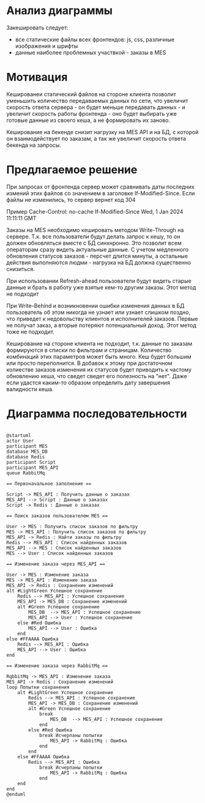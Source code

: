 # Анализ диаграммы

Закешировать следует:
- все статические файлы всех фронтендов: js, css, различные изображения и шрифты
- данные наиболее проблемных участвкой - заказы в MES

# Мотивация

Кешированеи статический файлов на стороне клиента позволит уменьшить количество передаваемых данных по сети, что увеличит скорость ответа сервера - он будет меньше передавать данных - и увеличит скорость работы фронтенда - оно будет выбирать уже готовые данные из своего кеша, а не формировать их заново.

Кеширование на бекенде снизит нагрузку на MES API и на БД, с которой он взаимодействует по заказам, а так же увеличит скорость ответа бекенда на запросы.

# Предлагаемое решение

При запросах от фронтенда сервер может сравнивать даты последних измений этих файлов со значением в заголовке If-Modified-Since. Если файлы не изменились, то сервер вернет код 304

Пример
Cache-Control: no-cache 
If-Modified-Since Wed, 1 Jan 2024 11:11:11 GMT


Заказы на MES необходимо кешировать методом Write-Through на сервере.
Т.к. все пользователи будут делать запрос к кешу, то он должен обновляться вместе с БД синхнронно. Это позволит всем операторам сразу видеть актуальные данные. С учетом медленного обновления статусов заказов - персчет длится минуты, а остальные действия выполняются людми - нагрузка на БД должна существенно снизиться.

При использовании Refresh-ahead пользователи будут видеть старые данные и брать в работу уже взятые кем-то другим заказы. Этот метод не подходит

При Write-Behind и возникновении ошибки изменения данных в БД пользователь об этом никогда не узнает или узнает слишком поздно, что приведет к недовольству клиентов и исполнителей заказов. Первые не получат заказ, а вторые потеряют потенциальный доход. Этот метод тоже не подходит. 

Кеширование на стороне клиента не подходит, т.к. данные по заказам формируются в списки по фильтрам и страницам. Количество комбинаций этих параметров может быть много. Кеш будет большим или просто переполнится. В добавок к этому при достаточном колиестве заказов изменения их статусов будет приводить к частому обновлению кеша, что сведет сведет его полезность на "нет". Даже если удастся каким-то образом определить дату завершения валидности кеша.


# Диаграмма последовательности 

```plantuml

@startuml
actor User
participant MES
database MES_DB
database Redis
participant Script
participant MES_API
queue RabbitMq

== Первоначальное заполнение == 

Script -> MES_API : Получить данные о заказах
MES_API --> Script : Данные о заказах
Script -> Redis : Данные о заказах

== Поиск заказов пользователем MES ==

User -> MES : Получить список заказов по фильтру
MES -> MES_API : Получить список заказов по фильтру
MES_API -> Redis : Найти заказы по фильтру
Redis --> MES_API : Список найденных заказов
MES_API --> MES : Список найденных заказов
MES --> User : Список найденных заказов

== Изменение заказа через MES_API ==

User -> MES : Изменение заказа
MES -> MES_API : Изменение заказа
MES_API -> Redis : Сохранение изменений
alt #LightGreen Успешное сохранение
    Redis --> MES_API : Успешное сохранение
    MES_API -> MES_DB : Сохранение изменений
    alt #Green Успешное сохранение
        MES_DB  --> MES_API : Успешное сохранение
        MES_API --> User : Успешное сохранение
    else #Red Ошибка
        MES_API --> User : Ошибка
    end
else #FFAAAA Ошибка
    Redis --> MES_API : Ошибка
    MES_API --> User : Ошибка
end

== Изменение заказа через RabbitMq ==

RqbbitMq -> MES_API : Изменение заказа
MES_API -> Redis : Сохранение изменений
loop Попытки сохранения
    alt #LightGreen Успешное сохранение
        Redis --> MES_API : Успешное сохранение
        MES_API -> MES_DB : Сохранение изменений
        alt #Green Успешное сохранение
            break
                MES_DB  --> MES_API : Успешное сохранение
            end
        else #Red Ошибка
            break Исчерпаны попытки
                MES_API -> RabbitMq : Ошибка
            end
        end
    else #FFAAAA Ошибка
        Redis --> MES_API : Ошибка
            break Исчерпаны попытки
                MES_API -> RabbitMq : Ошибка
            end
    end
end
@enduml

```